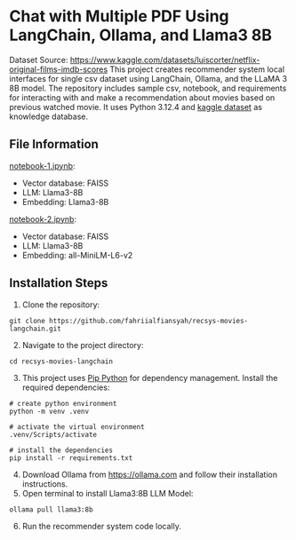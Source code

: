 # Chat with Multiple PDF Using LangChain, Ollama, and Llama3 8B
Dataset Source: https://www.kaggle.com/datasets/luiscorter/netflix-original-films-imdb-scores
This project creates recommender system local interfaces for single csv dataset using LangChain, Ollama, and the LLaMA 3 8B model. The repository includes sample csv, notebook, and requirements for interacting with and make a recommendation about movies based on previous watched movie. It uses Python 3.12.4 and [kaggle dataset](https://www.kaggle.com/datasets/luiscorter/netflix-original-films-imdb-scores) as knowledge database.

## File Information
[notebook-1.ipynb](https://github.com/fahriialfiansyah/recsys-movies-langchain/blob/main/notebook-1.ipynb):
- Vector database: FAISS
- LLM: Llama3-8B
- Embedding: Llama3-8B

[notebook-2.ipynb](https://github.com/fahriialfiansyah/recsys-movies-langchain/blob/main/notebook-2.ipynb):
- Vector database: FAISS
- LLM: Llama3-8B
- Embedding: all-MiniLM-L6-v2

## Installation Steps
1. Clone the repository:
```shell
git clone https://github.com/fahriialfiansyah/recsys-movies-langchain.git
```
2. Navigate to the project directory:
```shell
cd recsys-movies-langchain
```
3. This project uses [Pip Python](https://pip.pypa.io/en/stable/) for dependency management. Install the required dependencies:
```shell
# create python environment
python -m venv .venv

# activate the virtual environment
.venv/Scripts/activate

# install the dependencies
pip install -r requirements.txt
```
4. Download Ollama from https://ollama.com and follow their installation instructions.
5. Open terminal to install Llama3:8B LLM Model:
```shell
ollama pull llama3:8b
```
6. Run the recommender system code locally.
